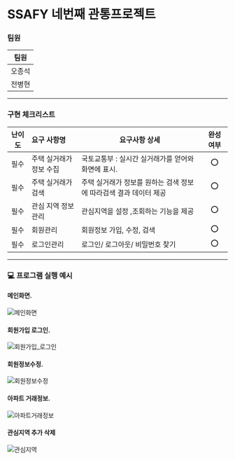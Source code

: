 # SSAFY 네번째 관통프로젝트


### 팀원 

| 팀원   | 
| ------ |
| 오종석 | 
| 전병현 | 

---

### 구현 체크리스트

| 난이도 | 요구 사항명                            | 요구사항 상세                                                  | 완성 여부 |
| :----: | :----------------------------------    | ----------------------------------------------                | :-------: |
|  필수  | 주택 실거래가 정보 수집                  | 국토교통부 : 실시간 실거래가를 얻어와 화면에 표시.                |    ⭕     |
|  필수  | 주택 실거래가 검색                      | 주택 실거래가 정보를 원하는 검색 정보에 따라검색 결과 데이터 제공   |    ⭕     |
|  필수  | 관심 지역 정보 관리                     | 관심지역을 설정 ,조회하는 기능을 제공                             |    ⭕     |
|  필수  | 회원관리                                 | 회원정보 가입, 수정, 검색                                      |    ⭕     |
|  필수  | 로그인관리                                | 로그인/ 로그아웃/ 비밀번호 찾기                                |    ⭕     |


---

### 💻 프로그램 실행 예시
#### 메인화면.
![메인화면](/uploads/301a6872ec1044e06b08c7e01ebf0b48/메인화면.gif)
#### 회원가입 로그인.
![회원가입_로그인](/uploads/6fc1ef623ea6fd347aaae5c316ca8bae/회원가입_로그인.gif)
#### 회원정보수정.
![회원정보수정](/uploads/683ac2db28dbe648e0b6e9e25bdddb7b/회원정보수정.gif)
#### 아파트 거래정보.
![아파트거래정보](/uploads/637aa65394a1286b8530b8ddace7eda7/아파트거래정보.gif)
#### 관심지역 추가 삭제
![관심지역](/uploads/1c0371063e3dc390a9bf1dbc058e6519/관심지역.gif)

